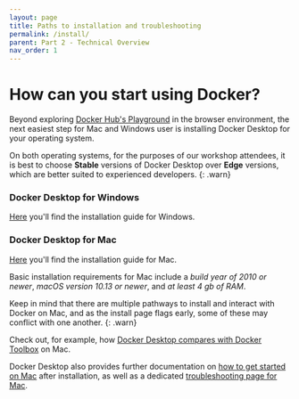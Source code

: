 ```yaml
---
layout: page
title: Paths to installation and troubleshooting 
permalink: /install/
parent: Part 2 - Technical Overview
nav_order: 1
---
```


# How can you start using Docker?

Beyond exploring [Docker Hub's Playground](https://labs.play-with-docker.com/) in the browser environment, the next easiest step for Mac and Windows user is installing Docker Desktop for your operating system. 

On both operating systems, for the purposes of our workshop attendees, it is best to choose **Stable** versions of Docker Desktop over **Edge** versions, which are better suited to experienced developers.
{: .warn}

### Docker Desktop for Windows

[Here](https://docs.docker.com/docker-for-windows/install/) you'll find the installation guide for Windows. 

### Docker Desktop for Mac

[Here](https://docs.docker.com/docker-for-mac/install/) you'll find the installation guide for Mac. 

Basic installation requirements for Mac include a *build year of 2010 or newer*, *macOS version 10.13 or newer*, and *at least 4 gb of RAM*.

Keep in mind that there are multiple pathways to install and interact with Docker on Mac, and as the install page flags early, some of these may conflict with one another. 
{: .warn}

Check out, for example, how [Docker Desktop compares with Docker Toolbox](https://docs.docker.com/docker-for-mac/docker-toolbox/) on Mac.

Docker Desktop also provides further documentation on [how to get started on Mac](https://docs.docker.com/docker-for-mac/) after installation, as well as a dedicated [troubleshooting page for Mac](https://docs.docker.com/docker-for-mac/troubleshoot/).
